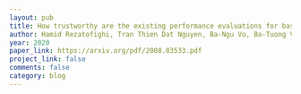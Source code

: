 ```yaml
---
layout: pub
title: How trustworthy are the existing performance evaluations for basic vision tasks?
author: Hamid Rezatofighi, Tran Thien Dat Nguyen, Ba-Ngu Vo, Ba-Tuong Vo, Silvio Savarese, Ian Reid
year: 2020
paper_link: https://arxiv.org/pdf/2008.03533.pdf
project_link: false
comments: false
category: blog
---
```

